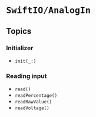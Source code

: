 # ``SwiftIO/AnalogIn``

## Topics

### Initializer

- ``init(_:)``

### Reading input

- ``read()``
- ``readPercentage()``
- ``readRawValue()``
- ``readVoltage()``
